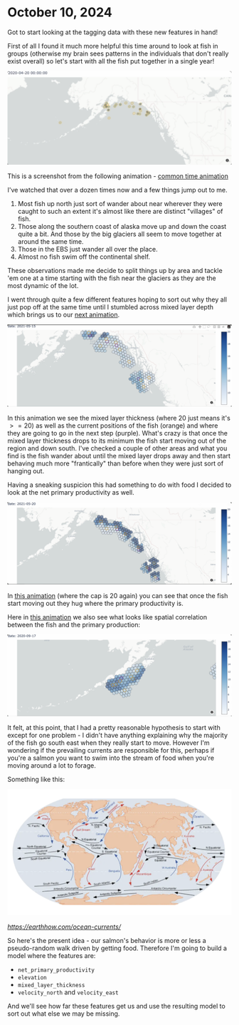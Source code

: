 # October 10, 2024

Got to start looking at the tagging data with these new features in hand! 

First of all I found it much more helpful this time around to look at fish in groups (otherwise
my brain sees patterns in the individuals that don't really exist overall) so let's start with
all the fish put together in a single year!

![common time](2024_10_18/common_time_swim.png)

This is a screenshot from the following animation - [common time animation](https://github.com/networkearth/mirrorverse/blob/main/docs/fishy_friday/2024_10_18/common_time_swim.mov)

I've watched that over a dozen times now and a few things jump out to me. 

1. Most fish up north just sort of wander about near wherever they were caught to such an extent it's almost like there are distinct "villages" of fish. 
2. Those along the southern coast of alaska move up
and down the coast quite a bit. And those by the big 
glaciers all seem to move together at around the same time. 
3. Those in the EBS just wander all over the place. 
4. Almost no fish swim off the continental shelf. 

These observations made me decide to split things up by area and tackle 'em one at a time starting with the fish near the glaciers as they are the most dynamic of the lot. 

I went through quite a few different features hoping to sort out why they all just pop off at the same time until I stumbled across mixed layer depth which brings us to our [next animation](https://github.com/networkearth/mirrorverse/blob/main/docs/fishy_friday/2024_10_18/mixed_layer_madness.mov). 

![mixed layer madness](2024_10_18/mixed_layer_madness.png)

In this animation we see the mixed layer thickness (where 20 just means it's $>=20$) as well as the current positions of the fish (orange) and where they are going to go in the next step (purple). What's crazy is that once the mixed layer thickness drops to its minimum the fish start moving out of the region and down south. I've checked a couple of other 
areas and what you find is the fish wander about until the mixed layer 
drops away and then start behaving much more "frantically" than before when they were just sort of hanging out. 

Having a sneaking suspicion this had something to do with food I decided to look at the net primary productivity as well. 

![production](2024_10_18/production.png)

In [this animation](https://github.com/networkearth/mirrorverse/blob/main/docs/fishy_friday/2024_10_18/production.mov) (where the cap is 20 again) you can see that once the 
fish start moving out they hug where the primary productivity is. 

Here in [this animation](https://github.com/networkearth/mirrorverse/blob/main/docs/fishy_friday/2024_10_18/primary_aleutians.mov) we also see what looks like spatial correlation between the fish and the primary production:

![aleutians](2024_10_18/primary_aleutians.png)

It felt, at this point, that I had a pretty reasonable hypothesis to start with except for one problem - I didn't have anything explaining why the majority of the fish go south east when they really start to move. However I'm wondering if the prevailing currents are responsible for this, perhaps if you're a salmon you want to swim into the stream of food when you're moving around a lot to forage. 

Something like this:

![currents](2024_10_18/currents.png)

*https://earthhow.com/ocean-currents/*

So here's the present idea - our salmon's behavior is more or less a pseudo-random walk driven by getting food. Therefore I'm going to build 
a model where the features are:

- `net_primary_productivity`
- `elevation`
- `mixed_layer_thickness`
- `velocity_north` and `velocity_east`

And we'll see how far these features get us and use the resulting model 
to sort out what else we may be missing. 


